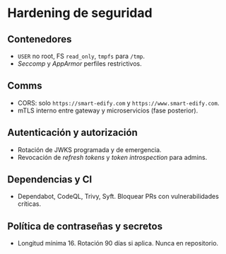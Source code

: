 # Hardening de seguridad

## Contenedores
- `USER` no root, FS `read_only`, `tmpfs` para `/tmp`.
- *Seccomp* y *AppArmor* perfiles restrictivos.

## Comms
- CORS: solo `https://smart-edify.com` y `https://www.smart-edify.com`.
- mTLS interno entre gateway y microservicios (fase posterior).

## Autenticación y autorización
- Rotación de JWKS programada y de emergencia.
- Revocación de *refresh tokens* y *token introspection* para admins.

## Dependencias y CI
- Dependabot, CodeQL, Trivy, Syft. Bloquear PRs con vulnerabilidades críticas.

## Política de contraseñas y secretos
- Longitud mínima 16. Rotación 90 días si aplica. Nunca en repositorio.

